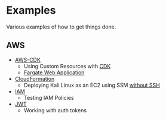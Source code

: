 # Examples

Various examples of how to get things done.

## AWS

- [AWS-CDK](cdk/)
  - Using Custom Resources with [CDK](cdk/customresource/)
  - [Fargate Web Application](cdk/ecs-web-app/)
- [CloudFormation](aws/cloudformation/)
  - Deploying Kali Linux as an EC2 using SSM [without SSH](aws/cloudformation/ec2/)
- [IAM](aws/iam/)
  - Testing IAM Policies
- [JWT](jwt/)
  - Working with auth tokens